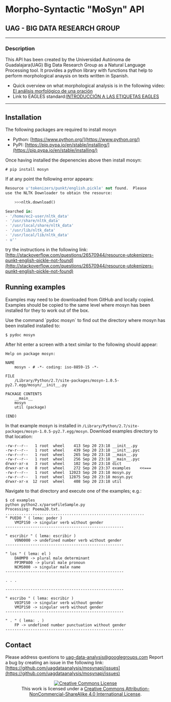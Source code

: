 # Morpho-Syntactic "MoSyn" API
## UAG - BIG DATA RESEARCH GROUP

----

### Description
This API has been created by the Universidad Autónoma de Guadalajara(UAG) Big Data Research Group as a Natural Language Processing tool. It provides a python library with functions that help to perform morphological anaysis on texts written in Spanish.

 - Quick overview on what morphological analysis is in the following video: [El análisis morfológico de una oración](https://www.youtube.com/watch?v=BgAHya5ejJ8)
 - Link to EAGLES standard:[INTRODUCCIÓN A LAS ETIQUETAS EAGLES](http://www.cs.upc.edu/~nlp/tools/parole-sp.html) 

----


## Installation
The following packages are required to install mosyn
 - Python: [https://www.python.org/](https://www.python.org/)
 - PyPI: [https://pip.pypa.io/en/stable/installing/](https://pip.pypa.io/en/stable/installing/)

Once having installed the depenencies above then install mosyn:
```
# pip install mosyn
```

If at any point the following error appears:
```python
Resource u'tokenizers/punkt/english.pickle' not found.  Please
use the NLTK Downloader to obtain the resource:

    >>>nltk.download()

Searched in:
- '/home/ec2-user/nltk_data'
- '/usr/share/nltk_data'
- '/usr/local/share/nltk_data'
- '/usr/lib/nltk_data'
- '/usr/local/lib/nltk_data'
- u''
```
try the instructions in the following link:
[http://stackoverflow.com/questions/26570944/resource-utokenizers-punkt-english-pickle-not-found](http://stackoverflow.com/questions/26570944/resource-utokenizers-punkt-english-pickle-not-found)




## Running examples
Examples may need to be downloaded from GitHub and locally copied. Examples should be copied to the same level where mosyn has been installed for they to work out of the box. 

Use the command `pydoc mosyn´ to find out the directory where mosyn has been installed installed to:
```
$ pydoc mosyn
```

After hit enter a screen with a text similar to the following should appear:
```
Help on package mosyn:

NAME
    mosyn - # -*- coding: iso-8859-15 -*-

FILE
    /Library/Python/2.7/site-packages/mosyn-1.0.5-py2.7.egg/mosyn/__init__.py

PACKAGE CONTENTS
    __main__
    mosyn
    util (package)

(END)
```

In that example mosyn is installed in `/Library/Python/2.7/site-packages/mosyn-1.0.5-py2.7.egg/mosyn`. Download examples directory to that location:
```
-rw-r--r--   1 root  wheel    413 Sep 20 23:18 __init__.py
-rw-r--r--   1 root  wheel    439 Sep 20 23:18 __init__.pyc
-rw-r--r--   1 root  wheel    265 Sep 20 23:18 __main__.py
-rw-r--r--   1 root  wheel    256 Sep 20 23:18 __main__.pyc
drwxr-xr-x   3 root  wheel    102 Sep 20 23:18 dict
drwxr-xr-x   8 root  wheel    272 Sep 20 23:37 examples    <<===
-rw-r--r--   1 root  wheel  12023 Sep 20 23:18 mosyn.py
-rw-r--r--   1 root  wheel  12875 Sep 20 23:18 mosyn.pyc
drwxr-xr-x  12 root  wheel    408 Sep 20 23:18 util
```


Navigate to that directory and execute one of the examples; e.g.:
```
$ cd examples
python python2.x/parseFileSample.py
Processing: Poema20.txt.
.............................................................
" PUEDO " ( lema: poder )
	VMIP1S0 -> singular verb without gender 
----------------------------------------------------

" escribir " ( lema: escribir )
	V0N0000 -> undefined number verb without gender 
----------------------------------------------------

" los " ( lema: el )
	DA0MP0 -> plural male determinant 
	PP3MPA00 -> plural male pronoun 
	NCMS000 -> singular male name 
----------------------------------------------------
 
. . .

----------------------------------------------------

" escribo " ( lema: escribir )
	V0IP1S0 -> singular verb without gender 
	VMIP1S0 -> singular verb without gender 
----------------------------------------------------

" . " ( lema: . )
	FP -> undefined number punctuation without gender 
----------------------------------------------------
```

## Contact
Please address questions to uag-data-analysis@googlegroups.com
Report a bug by creating an issue in the following link:
[https://github.com/uagdataanalysis/mosynapi/issues](https://github.com/uagdataanalysis/mosynapi/issues)


<CENTER><a rel="license" href="http://creativecommons.org/licenses/by-nc-sa/4.0/"><img alt="Creative Commons License" style="border-width:0" src="https://i.creativecommons.org/l/by-nc-sa/4.0/88x31.png" /></a><br />This work is licensed under a <a rel="license" href="http://creativecommons.org/licenses/by-nc-sa/4.0/">Creative Commons Attribution-NonCommercial-ShareAlike 4.0 International License</a>.</CENTER>
